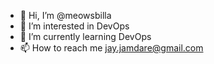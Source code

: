 - 👋 Hi, I’m @meowsbilla
- 👀 I’m interested in DevOps
- 🌱 I’m currently learning DevOps
- 📫 How to reach me jay.jamdare@gmail.com

<!---
meowsbilla/meowsbilla is a ✨ special ✨ repository because its `README.md` (this file) appears on your GitHub profile.
You can click the Preview link to take a look at your changes.
--->
